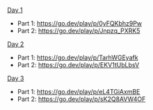 [Day 1](https://adventofcode.com/2024/day/1)

- Part 1: https://go.dev/play/p/0yFQKbhz9Pw
- Part 2: https://go.dev/play/p/Jnpzq_PXRK5

[Day 2](https://adventofcode.com/2024/day/2)

- Part 1: https://go.dev/play/p/TarhWGEyafk
- Part 2: https://go.dev/play/p/EKV1tUbLbsV

[Day 3](https://adventofcode.com/2024/day/3)

- Part 1: https://go.dev/play/p/eL4TGiAxmBE
- Part 2: https://go.dev/play/p/sK2Q8AVW4OF
